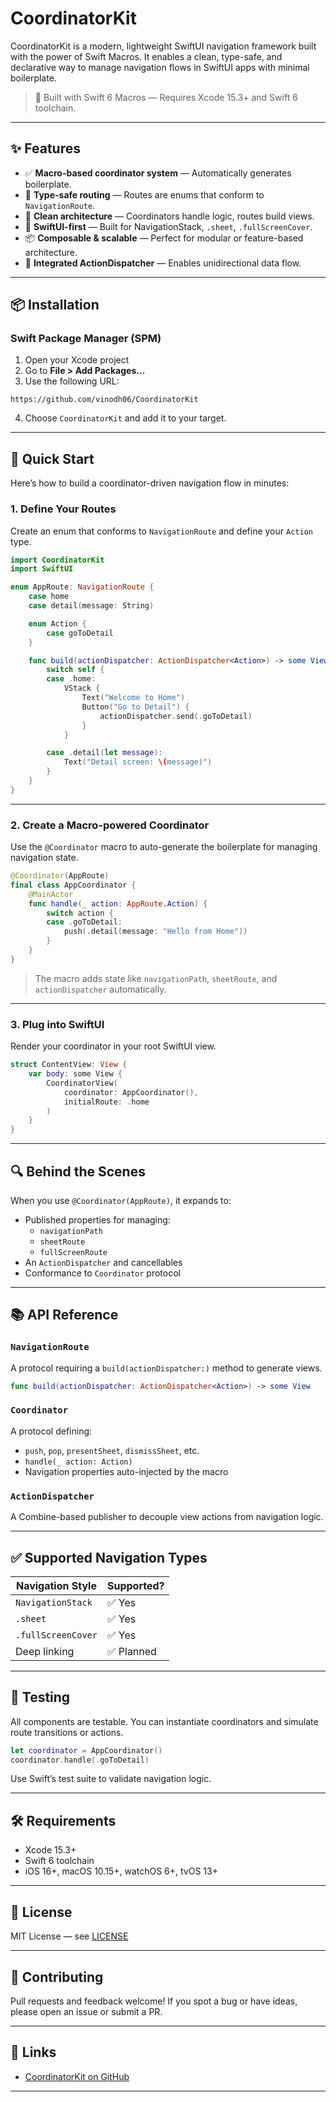 # CoordinatorKit

CoordinatorKit is a modern, lightweight SwiftUI navigation framework built with the power of Swift Macros. It enables a clean, type-safe, and declarative way to manage navigation flows in SwiftUI apps with minimal boilerplate.

> 🧠 Built with Swift 6 Macros — Requires Xcode 15.3+ and Swift 6 toolchain.

---

## ✨ Features

- ✅ **Macro-based coordinator system** — Automatically generates boilerplate.
- 🧭 **Type-safe routing** — Routes are enums that conform to `NavigationRoute`.
- 🧼 **Clean architecture** — Coordinators handle logic, routes build views.
- 📱 **SwiftUI-first** — Built for NavigationStack, `.sheet`, `.fullScreenCover`.
- 📦 **Composable & scalable** — Perfect for modular or feature-based architecture.
- 🧪 **Integrated ActionDispatcher** — Enables unidirectional data flow.

---

## 📦 Installation

### Swift Package Manager (SPM)

1. Open your Xcode project
2. Go to **File > Add Packages…**
3. Use the following URL:

```
https://github.com/vinodh06/CoordinatorKit
```

4. Choose `CoordinatorKit` and add it to your target.

---

## 🚀 Quick Start

Here’s how to build a coordinator-driven navigation flow in minutes:

### 1. Define Your Routes

Create an enum that conforms to `NavigationRoute` and define your `Action` type.

```swift
import CoordinatorKit
import SwiftUI

enum AppRoute: NavigationRoute {
    case home
    case detail(message: String)

    enum Action {
        case goToDetail
    }

    func build(actionDispatcher: ActionDispatcher<Action>) -> some View {
        switch self {
        case .home:
            VStack {
                Text("Welcome to Home")
                Button("Go to Detail") {
                    actionDispatcher.send(.goToDetail)
                }
            }

        case .detail(let message):
            Text("Detail screen: \(message)")
        }
    }
}
```

---

### 2. Create a Macro-powered Coordinator

Use the `@Coordinator` macro to auto-generate the boilerplate for managing navigation state.

```swift
@Coordinator(AppRoute)
final class AppCoordinator {
    @MainActor
    func handle(_ action: AppRoute.Action) {
        switch action {
        case .goToDetail:
            push(.detail(message: "Hello from Home"))
        }
    }
}
```

> The macro adds state like `navigationPath`, `sheetRoute`, and `actionDispatcher` automatically.

---

### 3. Plug into SwiftUI

Render your coordinator in your root SwiftUI view.

```swift
struct ContentView: View {
    var body: some View {
        CoordinatorView(
            coordinator: AppCoordinator(),
            initialRoute: .home
        )
    }
}
```

---

## 🔍 Behind the Scenes

When you use `@Coordinator(AppRoute)`, it expands to:

- Published properties for managing:
  - `navigationPath`
  - `sheetRoute`
  - `fullScreenRoute`
- An `ActionDispatcher` and cancellables
- Conformance to `Coordinator` protocol

---

## 📚 API Reference

### `NavigationRoute`
A protocol requiring a `build(actionDispatcher:)` method to generate views.

```swift
func build(actionDispatcher: ActionDispatcher<Action>) -> some View
```

### `Coordinator`
A protocol defining:

- `push`, `pop`, `presentSheet`, `dismissSheet`, etc.
- `handle(_ action: Action)`
- Navigation properties auto-injected by the macro

### `ActionDispatcher`
A Combine-based publisher to decouple view actions from navigation logic.

---

## ✅ Supported Navigation Types

| Navigation Style     | Supported? |
|----------------------|------------|
| `NavigationStack`    | ✅ Yes      |
| `.sheet`             | ✅ Yes      |
| `.fullScreenCover`   | ✅ Yes      |
| Deep linking         | ✅ Planned  |

---

## 🧪 Testing

All components are testable. You can instantiate coordinators and simulate route transitions or actions.

```swift
let coordinator = AppCoordinator()
coordinator.handle(.goToDetail)
```

Use Swift’s test suite to validate navigation logic.

---

## 🛠 Requirements

- Xcode 15.3+
- Swift 6 toolchain
- iOS 16+, macOS 10.15+, watchOS 6+, tvOS 13+

---

## 📄 License

MIT License — see [LICENSE](./LICENSE)

---

## 🙌 Contributing

Pull requests and feedback welcome! If you spot a bug or have ideas, please open an issue or submit a PR.

---

## 🔗 Links

- [CoordinatorKit on GitHub](https://github.com/vinodh06/CoordinatorKit)

---
